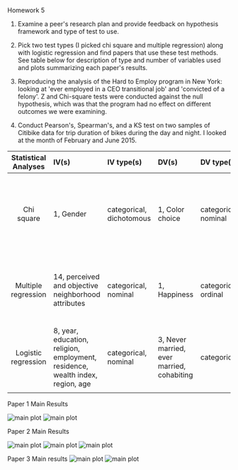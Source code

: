 Homework 5

1. Examine a peer's research plan and provide feedback on hypothesis framework and type of test to use.

2. Pick two test types (I picked chi square and multiple regression) along with logistic regression and find papers that use these test methods. See table below for description of type and number of variables used and plots summarizing each paper's results.

3. Reproducing the analysis of the Hard to Employ program in New York: looking at 'ever employed in a CEO transitional job' and
'convicted of a felony'. Z and Chi-square tests were conducted against the null hypothesis, which was that the program had no effect
on different outcomes we were examining.

4. Conduct Pearson's, Spearman's, and a KS test on two samples of Citibike data for trip duration of bikes during the day and night. I looked at the month of February and June 2015.

| **Statistical Analyses**	|  **IV(s)**  |  **IV type(s)** |  **DV(s)**  |  **DV type(s)**  |  **Control Var** | **Control Var type**  | **Question to be answered** | **_H0_** | **alpha** | **link to paper**|
|:----------:|:----------|:------------|:-------------|:-------------|:------------|:------------- |:------------------|:----:|:-------:|:-------|
Chi square	| 1, Gender | categorical, dichotomous | 1, Color choice | categorical, nominal | no control variables | no control variables | Does gender affect color choice in treatment of visual stress | Effect of gender <=0 | 0.04 | [Does Gender Influence Colour Choice in the Treatment of Visual Stress? ](https://journals.plos.org/plosone/article?id=10.1371/journal.pone.0163326#pone-0163326-g002) |
  |||||||||
Multiple regression	| 14, perceived and objective neighborhood attributes | categorical, nominal | 1, Happiness | categorical, ordinal | no control variables | no control variables | Do different neighborhood attributes effect happiness | Effect of attributes on happiness = 0 | 0.05 | [Contextual correlates of happiness in European adults ](https://journals.plos.org/plosone/article?id=10.1371/journal.pone.0190387) |
  |||||||||
Logistic regression	| 8, year, education, religion, employment, residence, wealth index, region, age | categorical, nominal | 3, Never married, ever married, cohabiting | categorical | no control variables | no control variables | If time has changed marital patterns and trends in Namibia | change in martial status over time = 0 | 0.05 | [Explaining martial patterns and trends in Namibia ](https://journals.plos.org/plosone/article?id=10.1371/journal.pone.0070394) |
  |||||||||

Paper 1 Main Results

![main plot](paper1_figure1.png)
![main plot](paper1_figure2.png)

Paper 2 Main Results

![main plot](paper2_figure1.PNG)
![main plot](paper2_figure2.PNG)
![main plot](paper2_figure3.PNG)

Paper 3 Main results
![main plot](paper3_figure1.png)
![main plot](paper3_figure2.png)
